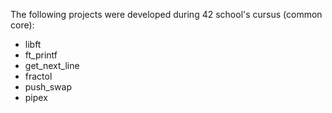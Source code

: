 The following projects were developed during 42 school's cursus (common core):
* libft
* ft_printf
* get_next_line
* fractol
* push_swap
* pipex
